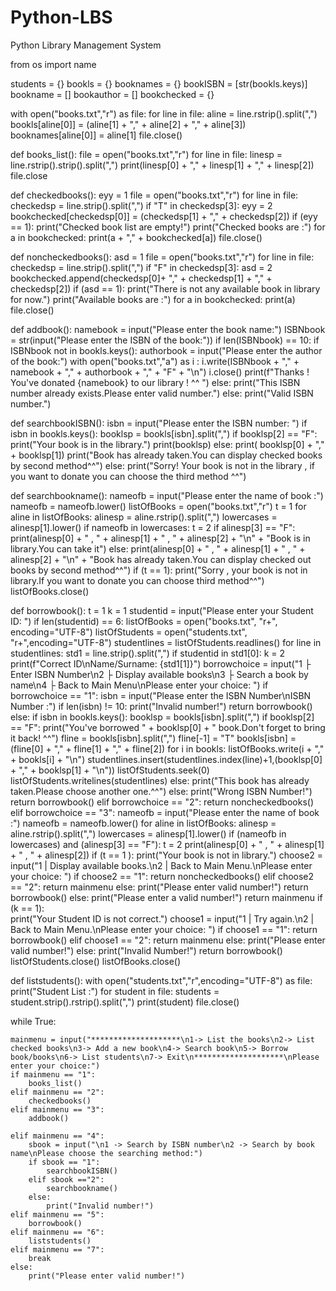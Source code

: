 # Python-LBS
Python Library Management System 

from os import name


students = {}
bookls = {}
booknames = {}
bookISBN = [str(bookls.keys)]
bookname = []
bookauthor = []
bookchecked = {}

with open("books.txt","r") as file:
    for line in file:
        aline = line.rstrip().split(",")
        bookls[aline[0]] = (aline[1] + "," + aline[2] + "," + aline[3])
        booknames[aline[0]] = aline[1]
    file.close()

def books_list():
    file = open("books.txt","r")
    for line in file:
        linesp = line.rstrip().strip().split(",")
        print(linesp[0] + "," + linesp[1] + "," + linesp[2])
    file.close


def checkedbooks():
    eyy = 1
    file = open("books.txt","r")
    for line in file:
        checkedsp = line.strip().split(",")
        if "T" in checkedsp[3]:
            eyy = 2
            bookchecked[checkedsp[0]] = (checkedsp[1] + "," + checkedsp[2])
    if (eyy == 1):
        print("Checked book list are empty!")
    print("Checked books are :")
    for a in bookchecked:
        print(a + "," + bookchecked[a])
    file.close()

def noncheckedbooks():
    asd = 1
    file = open("books.txt","r")
    for line in file:
        checkedsp = line.strip().split(",")
        if "F" in checkedsp[3]:
            asd = 2
            bookchecked.append(checkedsp[0]+ "," + checkedsp[1] + "," + checkedsp[2])
    if (asd == 1):
        print("There is not any available book in library for now.")
    print("Available books are :")
    for a in bookchecked:
        print(a)
    file.close()         

def addbook():
    namebook = input("Please enter the book name:")
    ISBNbook = str(input("Please enter the ISBN of the book:"))
    if len(ISBNbook) == 10:
        if ISBNbook not in bookls.keys():
            authorbook = input("Please enter the author of the book:")
            with open("books.txt","a") as i :
                i.write(ISBNbook + "," + namebook + "," + authorbook + "," + "F" + "\n")
                i.close()
            print(f"Thanks ! You've donated {namebook} to our library ! ^^ ")
        else:
            print("This ISBN number already exists.Please enter valid number.")
    else:
        print("Valid ISBN number.")

def searchbookISBN():
    isbn = input("Please enter the ISBN number: ")
    if isbn in bookls.keys():
            booklsp = bookls[isbn].split(",")
            if booklsp[2] == "F":
                print("Your book is in the library.")
                print(booklsp)
            else:
                print( booklsp[0] + "," + booklsp[1])
                print("Book has already taken.You can display checked books by second method^^")
    else:
        print("Sorry! Your book is not in the library , if you want to donate you can choose the third method ^^")
    
def searchbookname():
    nameofb = input("Please enter the name of book :")
    nameofb = nameofb.lower()
    listOfBooks = open("books.txt","r")
    t = 1
    for aline in listOfBooks:
        alinesp = aline.rstrip().split(",")
        lowercases = alinesp[1].lower()
        if nameofb in lowercases:
            t = 2
            if alinesp[3] == "F":
                print(alinesp[0] + " , " + alinesp[1] + " , "  + alinesp[2] + "\n" + "Book is in library.You can take it")
            else:
                print(alinesp[0] + " , "  + alinesp[1] + " , " + alinesp[2] + "\n" + "Book has already taken.You can display checked out books by second method^^")
    if (t == 1):
        print("Sorry , your book is not in library.If you want to donate you can choose third method^^")
        listOfBooks.close()

def borrowbook():
    t = 1
    k = 1
    studentid = input("Please enter your Student ID: ")
    if len(studentid) == 6:
        listOfBooks = open("books.txt", "r+", encoding="UTF-8")
        listOfStudents = open("students.txt", "r+",encoding="UTF-8")
        studentlines = listOfStudents.readlines()
        for line in studentlines:
            std1 = line.strip().split(",")
            if studentid in std1[0]:
                k = 2
                print(f"Correct ID\nName/Surname: {std1[1]}")
                borrowchoice = input("1 ├ Enter ISBN Number\n2 ├ Display available books\n3 ├ Search a book by name\n4 ├ Back to Main Menu\nPlease enter your choice: ")
                if borrowchoice == "1":
                    isbn = input("Please enter the ISBN Number\nISBN Number :")
                    if len(isbn) != 10:
                        print("Invalid number!")
                        return borrowbook()
                    else:
                        if isbn in bookls.keys():
                            booklsp = bookls[isbn].split(",")
                            if booklsp[2] == "F":
                                print("You've borrowed " + booklsp[0] + " book.Don't forget to bring it back! ^^")
                                fline = bookls[isbn].split(",")
                                fline[-1] = "T"
                                bookls[isbn] = (fline[0] + "," + fline[1] + "," + fline[2])
                                for i in bookls:
                                    listOfBooks.write(i + "," + bookls[i] + "\n")
                                studentlines.insert(studentlines.index(line)+1,(booklsp[0] + "," + booklsp[1] + "\n"))
                                listOfStudents.seek(0)
                                listOfStudents.writelines(studentlines)
                            else:
                                print("This book has already taken.Please choose another one.^^")
                        else:
                            print("Wrong ISBN Number!")
                            return borrowbook()
                elif borrowchoice == "2":
                    return noncheckedbooks()
                elif borrowchoice == "3":
                    nameofb = input("Please enter the name of book :")
                    nameofb = nameofb.lower()
                    for aline in listOfBooks:
                        alinesp = aline.rstrip().split(",")
                        lowercases = alinesp[1].lower()
                        if (nameofb in lowercases) and (alinesp[3] == "F"):
                            t = 2
                            print(alinesp[0] + " , " + alinesp[1] + " , "  + alinesp[2]) 
                    if (t == 1 ):
                        print("Your book is not in library.")
                        choose2 = input("1 | Display available books.\n2 | Back to Main Menu.\nPlease enter your choice: ")
                        if choose2 == "1":
                            return noncheckedbooks()
                        elif choose2 == "2":
                            return mainmenu
                        else:
                            print("Please enter valid number!")
                            return borrowbook()
                else:
                    print("Please enter a valid number!")
                    return mainmenu
        if (k == 1):  
            print("Your Student ID is not correct.")
            choose1 = input("1 | Try again.\n2 | Back to Main Menu.\nPlease enter your choice: ")
            if choose1 == "1":
                return borrowbook()
            elif choose1 == "2":
                return mainmenu
            else:
                print("Please enter valid number!")
    else:
        print("Invalid Number!")
        return borrowbook()
    listOfStudents.close()
    listOfBooks.close()



    


def liststudents():
    with open("students.txt","r",encoding="UTF-8") as file:
        print("Student List :")
        for student in file:
            students = student.strip().rstrip().split(",")
            print(student)
    file.close()

while True:

    mainmenu = input("********************\n1-> List the books\n2-> List checked books\n3-> Add a new book\n4-> Search book\n5-> Borrow book/books\n6-> List students\n7-> Exit\n********************\nPlease enter your choice:")
    if mainmenu == "1":
        books_list()
    elif mainmenu == "2":
        checkedbooks()
    elif mainmenu == "3":
        addbook()

    elif mainmenu == "4":
        sbook = input("\n1 -> Search by ISBN number\n2 -> Search by book name\nPlease choose the searching method:")
        if sbook == "1":
            searchbookISBN()
        elif sbook =="2":
            searchbookname()
        else:
            print("Invalid number!")
    elif mainmenu == "5":
        borrowbook()
    elif mainmenu == "6":
        liststudents()
    elif mainmenu == "7":  
        break
    else:
        print("Please enter valid number!")
